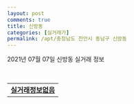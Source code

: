 ```yaml
---
layout: post
comments: true
title: 신방동
categories: [실거래가]
permalink: /apt/충청남도 천안시 동남구 신방동
---
```


2021년 07월 07일 신방동 실거래 정보

<script type="text/javascript">
  google.charts.load('current', {'packages':['corechart']});
  google.charts.setOnLoadCallback(drawChart);

  function drawChart() {
    var data = google.visualization.arrayToDataTable([['거래일', '매매', '전월세', '전매'], ['20-07', 91, 61, 0], ['20-08', 64, 83, 0], ['20-09', 70, 54, 0], ['20-10', 114, 61, 31], ['20-11', 118, 69, 63], ['20-12', 147, 119, 74], ['21-01', 85, 60, 13], ['21-02', 97, 61, 22], ['21-03', 141, 89, 22], ['21-04', 106, 72, 12], ['21-05', 124, 65, 7], ['21-06', 97, 44, 20], ['21-07', 10, 4, 0]]);

    var options = {
      title: '최근 유형별 거래량 추이',
      legend: { position: 'bottom' }
    };

    var chart = new google.visualization.LineChart(document.getElementById('columnchart_material'));
    chart.draw(data, (options));
  }
</script>

<div id="columnchart_material" style="width: 95%; margin-left: -35px; display: block"></div>
<br>
<table>
  <tr>
    <td colspan="4" style="font-weight: bold;"><a href="https://search.naver.com/search.naver?query=신방동 실거래정보없음">실거래정보없음</a></td>
  </tr>
    
</table>
    